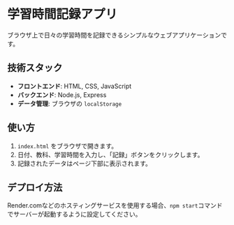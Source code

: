# 学習時間記録アプリ

ブラウザ上で日々の学習時間を記録できるシンプルなウェブアプリケーションです。

## 技術スタック

* **フロントエンド**: HTML, CSS, JavaScript
* **バックエンド**: Node.js, Express
* **データ管理**: ブラウザの `localStorage`

## 使い方

1.  `index.html` をブラウザで開きます。
2.  日付、教科、学習時間を入力し、「記録」ボタンをクリックします。
3.  記録されたデータはページ下部に表示されます。

## デプロイ方法

Render.comなどのホスティングサービスを使用する場合、`npm start`コマンドでサーバーが起動するように設定してください。
